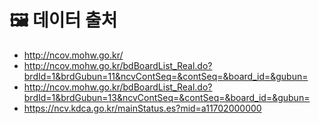  # 🖼️ 데이터 출처

- http://ncov.mohw.go.kr/
- http://ncov.mohw.go.kr/bdBoardList_Real.do?brdId=1&brdGubun=11&ncvContSeq=&contSeq=&board_id=&gubun=
- http://ncov.mohw.go.kr/bdBoardList_Real.do?brdId=1&brdGubun=13&ncvContSeq=&contSeq=&board_id=&gubun=
- https://ncv.kdca.go.kr/mainStatus.es?mid=a11702000000